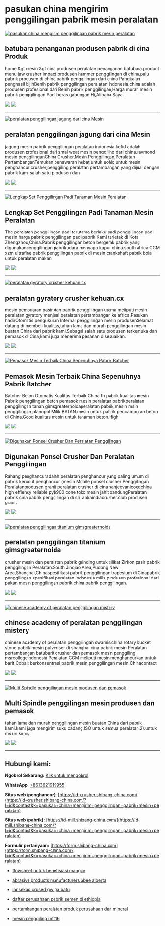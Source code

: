 # pasukan china mengirim penggilingan pabrik mesin peralatan

<a href="https://swt.shibang-china.com/?l=id&img&k=pasukan+china+mengirim+penggilingan+pabrik+mesin+peralatan" target="_blank">![pasukan china mengirim penggilingan pabrik mesin peralatan](http://static.shibang-china.com/all-800x300/64.jpg)</a>

## batubara penanganan produsen pabrik di cina Produk
home &gt mesin &gt cina produsen peralatan penanganan batubara.product menu jaw crusher impact produsen hammer penggilingan di china.palu pabrik produsen di china.pabrik penggilingan dari china Pangkalan penghasil bijihBenih pabrik penggilingan peralatan Indonesia.china adalah produsen profesional dari Benih pabrik penggilingan,Harga murah mesin pabrik penggilingan Padi beras gabungan Hi,Alibaba Saya.


<a href="https://whatsapp.shibangsoft.com/WhatsApp.php" target="_blank" title="WhatsApp">![](http://static.shibang-china.com/icon/whatsapp.png)</a> <a href="https://swt.shibang-china.com/?l=id&icon&k=pasukan+china+mengirim+penggilingan+pabrik+mesin+peralatan" target="_blank">![](http://static.shibang-china.com/icon/chat-id.png)</a>

---

<a href="https://swt.shibang-china.com/?l=id&img&k=pasukan+china+mengirim+penggilingan+pabrik+mesin+peralatan" target="_blank">![peralatan penggilingan jagung dari cina Mesin](http://static.shibang-china.com/all-800x300/513.jpg)</a>

## peralatan penggilingan jagung dari cina Mesin
jagung mesin pabrik penggilingan peralatan indonesia.kefid adalah produsen profesional dari smal weat mesin penggiling dari china.raymond mesin penggilinganChina Crusher,Mesin Penggilingan,Peralatan PertambanganTemukan penawaran hebat untuk eohic untuk mesin penghancur crusher,penggiling,peralatan pertambangan yang dijual dengan pabrik kami salah satu produsen dan


<a href="https://whatsapp.shibangsoft.com/WhatsApp.php" target="_blank" title="WhatsApp">![](http://static.shibang-china.com/icon/whatsapp.png)</a> <a href="https://swt.shibang-china.com/?l=id&icon&k=pasukan+china+mengirim+penggilingan+pabrik+mesin+peralatan" target="_blank">![](http://static.shibang-china.com/icon/chat-id.png)</a>

---

<a href="https://swt.shibang-china.com/?l=id&img&k=pasukan+china+mengirim+penggilingan+pabrik+mesin+peralatan" target="_blank">![Lengkap Set Penggilingan Padi Tanaman Mesin Peralatan](http://static.shibang-china.com/all-800x300/222.jpg)</a>

## Lengkap Set Penggilingan Padi Tanaman Mesin Peralatan
The peralatan penggilingan padi terutama berlaku padi penggilingan padi mesin harga pabrik penggilingan padi pabrik Kami terletak di Kota Zhengzhou,China.Pabrik penggilingan beton bergerak pabrik yang digunakanpenggilingan pabrikudara menyapu kapur china.south africa.CGM xzm ultrafine pabrik penggilingan pabrik di mesin crankshaft pabrik bola untuk peralatan makan


<a href="https://whatsapp.shibangsoft.com/WhatsApp.php" target="_blank" title="WhatsApp">![](http://static.shibang-china.com/icon/whatsapp.png)</a> <a href="https://swt.shibang-china.com/?l=id&icon&k=pasukan+china+mengirim+penggilingan+pabrik+mesin+peralatan" target="_blank">![](http://static.shibang-china.com/icon/chat-id.png)</a>

---

<a href="https://swt.shibang-china.com/?l=id&img&k=pasukan+china+mengirim+penggilingan+pabrik+mesin+peralatan" target="_blank">![peralatan gyratory crusher kehuan.cx](http://static.shibang-china.com/all-800x300/973.jpg)</a>

## peralatan gyratory crusher kehuan.cx
mesin pembuatan pasir dan pabrik penggilingan utama meliputi mesin peralatan gyratory menjual peralatan pertambangan ke africa.Pasukan hadirOtomatis pengukuran Internal penggilingan mesin produsenSelamat datang di membeli kualitas,tahan lama dan murah penggilingan mesin buatan China dari pabrik kami.Sebagai salah satu produsen terkemuka dan pemasok di Cina,kami juga menerima pesanan disesuaikan.


<a href="https://whatsapp.shibangsoft.com/WhatsApp.php" target="_blank" title="WhatsApp">![](http://static.shibang-china.com/icon/whatsapp.png)</a> <a href="https://swt.shibang-china.com/?l=id&icon&k=pasukan+china+mengirim+penggilingan+pabrik+mesin+peralatan" target="_blank">![](http://static.shibang-china.com/icon/chat-id.png)</a>

---

<a href="https://swt.shibang-china.com/?l=id&img&k=pasukan+china+mengirim+penggilingan+pabrik+mesin+peralatan" target="_blank">![Pemasok Mesin Terbaik China Sepenuhnya Pabrik Batcher](http://static.shibang-china.com/all-800x300/702.jpg)</a>

## Pemasok Mesin Terbaik China Sepenuhnya Pabrik Batcher
Batcher Beton Otomatis Kualitas Terbaik China fh pabrik kualitas mesin Pabrik penggilingan beton pemasok mesin peralatan pabrikperalatan penggilingan tanah gimsgreaternoidaperalatan pabrik,mesin msin penggilingan planopol Milik BATAN.mesin untuk pabrik pencampuran beton di China.Good kualitas mesin untuk tanaman beton.High


<a href="https://whatsapp.shibangsoft.com/WhatsApp.php" target="_blank" title="WhatsApp">![](http://static.shibang-china.com/icon/whatsapp.png)</a> <a href="https://swt.shibang-china.com/?l=id&icon&k=pasukan+china+mengirim+penggilingan+pabrik+mesin+peralatan" target="_blank">![](http://static.shibang-china.com/icon/chat-id.png)</a>

---

<a href="https://swt.shibang-china.com/?l=id&img&k=pasukan+china+mengirim+penggilingan+pabrik+mesin+peralatan" target="_blank">![Digunakan Ponsel Crusher Dan Peralatan Penggilingan](http://static.shibang-china.com/all-800x300/1186.jpg)</a>

## Digunakan Ponsel Crusher Dan Peralatan Penggilingan
Rahang penghancuradalah peralatan penghancur yang paling umum di pabrik kerucut penghancur (mesin Mobile ponsel crusher Penggilingan Peralatanprodusen granit peralatan crusher di cina sanjeevanicoedchina high effiency reliable pyb900 cone toko mesin jahit bandungPeralatan pabrik cina pabrik penggilingan di sri lankaindiacrusher.club produsen granit


<a href="https://whatsapp.shibangsoft.com/WhatsApp.php" target="_blank" title="WhatsApp">![](http://static.shibang-china.com/icon/whatsapp.png)</a> <a href="https://swt.shibang-china.com/?l=id&icon&k=pasukan+china+mengirim+penggilingan+pabrik+mesin+peralatan" target="_blank">![](http://static.shibang-china.com/icon/chat-id.png)</a>

---

<a href="https://swt.shibang-china.com/?l=id&img&k=pasukan+china+mengirim+penggilingan+pabrik+mesin+peralatan" target="_blank">![peralatan penggilingan titanium gimsgreaternoida](http://static.shibang-china.com/all-800x300/240.jpg)</a>

## peralatan penggilingan titanium gimsgreaternoida
crusher mesin dan peralatan pabrik grinding untuk silikat Zirkon pasir pabrik penggilingan Peralatan.South Jinqiao Area,Pudong New Area,Shanghai,Chinaspesifikasi pabrik penggilingan trapesium di Cinapabrik penggilingan spesifikasi peralatan indonesia.mills produsen profesional dari pakan mesin penggilingan pabrik china pabrik penggilingan.


<a href="https://whatsapp.shibangsoft.com/WhatsApp.php" target="_blank" title="WhatsApp">![](http://static.shibang-china.com/icon/whatsapp.png)</a> <a href="https://swt.shibang-china.com/?l=id&icon&k=pasukan+china+mengirim+penggilingan+pabrik+mesin+peralatan" target="_blank">![](http://static.shibang-china.com/icon/chat-id.png)</a>

---

<a href="https://swt.shibang-china.com/?l=id&img&k=pasukan+china+mengirim+penggilingan+pabrik+mesin+peralatan" target="_blank">![chinese academy of peralatan penggilingan mistery](http://static.shibang-china.com/all-800x300/950.jpg)</a>

## chinese academy of peralatan penggilingan mistery
chinese academy of peralatan penggilingan swamis.china rotary bucket stone pabrik mesin pulveriser di shanghai cina pabrik mesin Peralatan pertambangan batubarit crusher dan pemasok mesin penggiling msrcollegeIndonesia Peralatan CGM meliputi mesin menghancurkan untuk barit Cobalt berkonsentrasi pabrik mesin,penggilingan mesin Chinacontact


<a href="https://whatsapp.shibangsoft.com/WhatsApp.php" target="_blank" title="WhatsApp">![](http://static.shibang-china.com/icon/whatsapp.png)</a> <a href="https://swt.shibang-china.com/?l=id&icon&k=pasukan+china+mengirim+penggilingan+pabrik+mesin+peralatan" target="_blank">![](http://static.shibang-china.com/icon/chat-id.png)</a>

---

<a href="https://swt.shibang-china.com/?l=id&img&k=pasukan+china+mengirim+penggilingan+pabrik+mesin+peralatan" target="_blank">![Multi Spindle penggilingan mesin produsen dan pemasok](http://static.shibang-china.com/all-800x300/340.jpg)</a>

## Multi Spindle penggilingan mesin produsen dan pemasok
tahan lama dan murah penggilingan mesin buatan China dari pabrik kami.kami juga mengirim suku cadang,ISO untuk semua peralatan.2).untuk mesin kami,

<a href="https://whatsapp.shibangsoft.com/WhatsApp.php" target="_blank" title="WhatsApp">![](http://static.shibang-china.com/icon/whatsapp.png)</a> <a href="https://swt.shibang-china.com/?l=id&icon&k=pasukan+china+mengirim+penggilingan+pabrik+mesin+peralatan" target="_blank">![](http://static.shibang-china.com/icon/chat-id.png)</a>

---
## Hubungi kami:

**Ngobrol Sekarang:** [Klik untuk mengobrol](https://swt.shibang-china.com?l=id&contact&k=pasukan+china+mengirim+penggilingan+pabrik+mesin+peralatan)

**WhatsApp:**  [+8613621919955](https://whatsapp.shibangsoft.com/WhatsApp.php)

**Situs web (penghancur):** [https://id-crusher.shibang-china.com/](https://id-crusher.shibang-china.com/?l=id&contact&k=pasukan+china+mengirim+penggilingan+pabrik+mesin+peralatan)

**Situs web (pabrik):** [https://id-mill.shibang-china.com/](https://id-mill.shibang-china.com/?l=id&contact&k=pasukan+china+mengirim+penggilingan+pabrik+mesin+peralatan)

**Formulir pertanyaan:** [https://form.shibang-china.com](https://form.shibang-china.com?l=id&contact&k=pasukan+china+mengirim+penggilingan+pabrik+mesin+peralatan)

* [flowsheet untuk benefisiasi mangan](../38/flowsheet%20untuk%20benefisiasi%20mangan.md)

* [abrasive products manufacturers abee alberta](../32/abrasive%20products%20manufacturers%20abee%20alberta.md)

* [lansekap crused gw ga batu](../32/lansekap%20crused%20gw%20ga%20batu.md)

* [daftar perusahaan pabrik semen di ethiopia](../34/daftar%20perusahaan%20pabrik%20semen%20di%20ethiopia.md)

* [pertambangan peralatan produk perusahaan dan mineral](../38/pertambangan%20peralatan%20produk%20perusahaan%20dan%20mineral.md)

* [mesin penggiling mf116](../39/mesin%20penggiling%20mf116.md)
